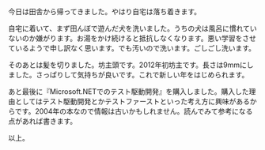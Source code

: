 今日は田舎から帰ってきました。やはり自宅は落ち着きます。

自宅に着いて、まず田んぼで遊んだ犬を洗いました。うちの犬は風呂に慣れていないのか嫌がります。お湯をかけ続けると抵抗しなくなります。悪い学習をさせているようで申し訳なく思います。でも汚いので洗います。ごしごし洗います。

そのあとは髪を切りました。坊主頭です。2012年初坊主です。長さは9mmにしました。さっぱりして気持ちが良いです。これで新しい年をはじめられます。

あと最後に『Microsoft.NETでのテスト駆動開発』を購入しました。購入した理由としてはテスト駆動開発とかテストファーストといった考え方に興味があるからです。2004年の本なので情報は古いかもしれません。読んでみて参考になる点があれば書きます。

以上。

